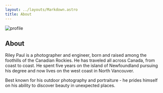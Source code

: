 ```yaml
---
layout: ../layouts/Markdown.astro
title: About
---
```


![profile](/profile.jpg)

## About

Riley Paul is a photographer and engineer, born and raised among the foothills of the Canadian Rockies. He has traveled all across Canada, from coast to coast. He spent five years on the island of Newfoundland pursuing his degree and now lives on the west coast in North Vancouver.

Best known for his outdoor photography and portraiture - he prides himself on his ability to discover beauty in unexpected places.
